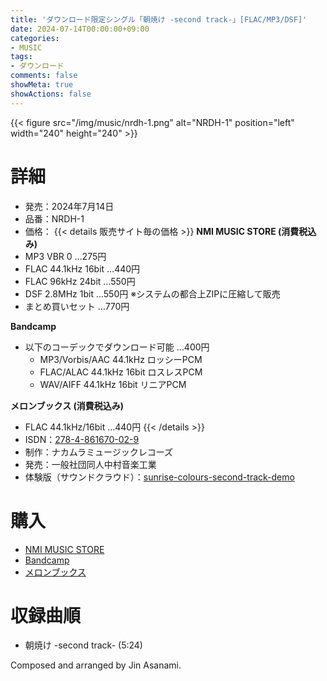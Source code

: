 ```yaml
---
title: 'ダウンロード限定シングル「朝焼け -second track-」[FLAC/MP3/DSF]'
date: 2024-07-14T00:00:00+09:00
categories:
- MUSIC
tags:
- ダウンロード
comments: false
showMeta: true
showActions: false
---
```


{{< figure src="/img/music/nrdh-1.png" alt="NRDH-1" position="left" width="240" height="240" >}}

# 詳細
- 発売：2024年7月14日
- 品番：NRDH-1
- 価格：
{{< details 販売サイト毎の価格 >}}
**NMI MUSIC STORE (消費税込み)**
- MP3 VBR 0 …275円
- FLAC 44.1kHz 16bit …440円
- FLAC 96kHz 24bit …550円
- DSF 2.8MHz 1bit …550円 ※システムの都合上ZIPに圧縮して販売
- まとめ買いセット …770円

**Bandcamp**
- 以下のコーデックでダウンロード可能 …400円
   - MP3/Vorbis/AAC 44.1kHz ロッシーPCM
   - FLAC/ALAC 44.1kHz 16bit ロスレスPCM
   - WAV/AIFF 44.1kHz 16bit リニアPCM

**メロンブックス (消費税込み)**
- FLAC 44.1kHz/16bit …440円
{{< /details >}}
- ISDN：[278-4-861670-02-9](https://isdn.jp/2784861670029)
- 制作：ナカムラミュージックレコーズ
- 発売：一般社団同人中村音楽工業
- 体験版（サウンドクラウド）：[sunrise-colours-second-track-demo](https://soundcloud.com/hayatehay/sunrise-colours-second-track-demo)



# 購入
- [NMI MUSIC STORE](https://nmimusic.booth.pm/items/5865685)
- [Bandcamp](https://jinasanami.bandcamp.com/album/sunrise-colours-second-track)
- [メロンブックス](https://www.melonbooks.co.jp/detail/detail.php?product_id=2674946)

# 収録曲順
- 朝焼け -second track- (5:24)

Composed and arranged by Jin Asanami.
